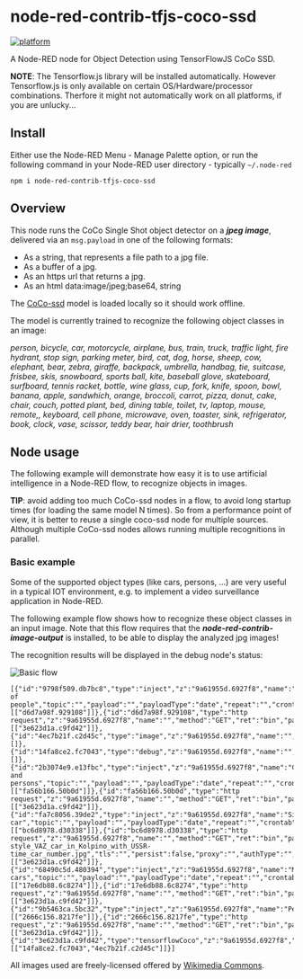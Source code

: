 # node-red-contrib-tfjs-coco-ssd
[![platform](https://img.shields.io/badge/platform-Node--RED-red)](https://nodered.org)

A Node-RED node for Object Detection using TensorFlowJS CoCo SSD.

**NOTE**: The Tensorflow.js library will be installed automatically.  However Tensorflow.js is only available on certain OS/Hardware/processor combinations.  Therfore it might not automatically work on all platforms, if you are unlucky...

## Install

Either use the Node-RED Menu - Manage Palette option, or run the following command in your Node-RED user directory - typically `~/.node-red`

    npm i node-red-contrib-tfjs-coco-ssd

## Overview

This node runs the CoCo Single Shot object detector on a ***jpeg image***, delivered via an ```msg.payload``` in one of the following formats:
+ As a string, that represents a file path to a jpg file.
+ As a buffer of a jpg.
+ As an https url that returns a jpg.
+ As an html data:image/jpeg;base64, string

The [CoCo-ssd](https://github.com/tensorflow/tfjs-models/tree/master/coco-ssd) model is loaded locally so it should work offline.

The model is currently trained to recognize the following object classes in an image:

*person, bicycle, car, motorcycle, airplane, bus, train, truck, traffic light, fire hydrant, stop sign, parking meter, bird, cat, dog, horse, sheep, cow, elephant, bear, zebra, giraffe, backpack, umbrella, handbag, tie, suitcase, frisbee, skis, snowboard, sports ball, kite, baseball glove, skateboard, surfboard, tennis racket, bottle, wine glass, cup, fork, knife, spoon, bowl, banana, apple, sandwhich, orange, broccoli, carrot, pizza, donut, cake, chair, couch, potted plant, bed, dining table, toilet, tv, laptop, mouse, remote,, keyboard, cell phone, microwave, oven, toaster, sink, refrigerator, book, clock, vase, scissor, teddy bear, hair drier, toothbrush*

## Node usage

The following example will demonstrate how easy it is to use artificial intelligence in a Node-RED flow, to recognize objects in images.

**TIP**: avoid adding too much CoCo-ssd nodes in a flow, to avoid long startup times (for loading the same model N times).   So from a performance point of view, it is better to reuse a single coco-ssd node for multiple sources.  Although multiple CoCo-ssd nodes allows running multiple recognitions in parallel.

### Basic example

Some of the supported object types (like cars, persons, ...) are very useful in a typical IOT environment, e.g. to implement a video surveillance application in Node-RED.

The following example flow shows how to recognize these object classes in an input image.  Note that this flow requires that the ***node-red-contrib-image-output*** is installed, to be able to display the analyzed jpg images!

The recognition results will be displayed in the debug node's status:

![Basic flow](https://user-images.githubusercontent.com/14224149/78180237-c5a89c00-7462-11ea-80f7-fb6b7637f718.png)

```
[{"id":"9798f509.db7bc8","type":"inject","z":"9a61955d.6927f8","name":"Group of people","topic":"","payload":"","payloadType":"date","repeat":"","crontab":"","once":false,"onceDelay":0.1,"x":260,"y":920,"wires":[["d6d7a98f.929108"]]},{"id":"d6d7a98f.929108","type":"http request","z":"9a61955d.6927f8","name":"","method":"GET","ret":"bin","paytoqs":false,"url":"https://upload.wikimedia.org/wikipedia/commons/b/b3/Team_Queerala.jpg","tls":"","persist":false,"proxy":"","authType":"","x":490,"y":920,"wires":[["3e623d1a.c9fd42"]]},{"id":"4ec7b21f.c2d45c","type":"image","z":"9a61955d.6927f8","name":"","width":"250","data":"image","dataType":"msg","thumbnail":false,"active":true,"x":920,"y":1000,"wires":[]},{"id":"14fa8ce2.fc7043","type":"debug","z":"9a61955d.6927f8","name":"","active":true,"tosidebar":true,"console":false,"tostatus":true,"complete":"classes","targetType":"msg","x":910,"y":920,"wires":[]},{"id":"2b3074e9.e13fbc","type":"inject","z":"9a61955d.6927f8","name":"Cars and persons","topic":"","payload":"","payloadType":"date","repeat":"","crontab":"","once":false,"onceDelay":0.1,"x":270,"y":980,"wires":[["fa56b166.50b0d"]]},{"id":"fa56b166.50b0d","type":"http request","z":"9a61955d.6927f8","name":"","method":"GET","ret":"bin","paytoqs":false,"url":"https://upload.wikimedia.org/wikipedia/commons/9/9d/Pedestrian_checking_before_crossing_the_road.jpg","tls":"","persist":false,"proxy":"","authType":"","x":490,"y":980,"wires":[["3e623d1a.c9fd42"]]},{"id":"fa7c8056.39de2","type":"inject","z":"9a61955d.6927f8","name":"Single car","topic":"","payload":"","payloadType":"date","repeat":"","crontab":"","once":false,"onceDelay":0.1,"x":240,"y":1040,"wires":[["bc6d8978.d30338"]]},{"id":"bc6d8978.d30338","type":"http request","z":"9a61955d.6927f8","name":"","method":"GET","ret":"bin","paytoqs":false,"url":"https://upload.wikimedia.org/wikipedia/commons/c/cb/Old-style_VAZ_car_in_Kolpino_with_USSR-time_car_number.jpg","tls":"","persist":false,"proxy":"","authType":"","x":490,"y":1040,"wires":[["3e623d1a.c9fd42"]]},{"id":"68490c5d.480394","type":"inject","z":"9a61955d.6927f8","name":"Multiple cars","topic":"","payload":"","payloadType":"date","repeat":"","crontab":"","once":false,"onceDelay":0.1,"x":250,"y":1100,"wires":[["17e6db88.6c8274"]]},{"id":"17e6db88.6c8274","type":"http request","z":"9a61955d.6927f8","name":"","method":"GET","ret":"bin","paytoqs":false,"url":"https://upload.wikimedia.org/wikipedia/commons/3/36/Movement_and_cars.jpg","tls":"","persist":false,"proxy":"","authType":"","x":490,"y":1100,"wires":[["3e623d1a.c9fd42"]]},{"id":"9b5463ca.5bc32","type":"inject","z":"9a61955d.6927f8","name":"Pedestrians","topic":"","payload":"","payloadType":"date","repeat":"","crontab":"","once":false,"onceDelay":0.1,"x":250,"y":1160,"wires":[["2666c156.8217fe"]]},{"id":"2666c156.8217fe","type":"http request","z":"9a61955d.6927f8","name":"","method":"GET","ret":"bin","paytoqs":false,"url":"https://upload.wikimedia.org/wikipedia/commons/3/3f/Pedestrian_crossing_street.jpg","tls":"","persist":false,"proxy":"","authType":"","x":490,"y":1160,"wires":[["3e623d1a.c9fd42"]]},{"id":"3e623d1a.c9fd42","type":"tensorflowCoco","z":"9a61955d.6927f8","name":"","modelUrl":"http://localhost:1880/coco/model.json","scoreThreshold":0.5,"passthru":true,"x":690,"y":920,"wires":[["14fa8ce2.fc7043","4ec7b21f.c2d45c"]]}]
```
All images used are freely-licensed offered by [Wikimedia Commons](https://commons.wikimedia.org/wiki/Commons:Welcome).
